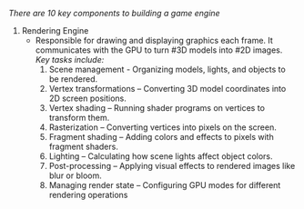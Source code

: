 _There are 10 key components to building a game engine_

1. Rendering Engine
	- Responsible for drawing and displaying graphics each frame. It communicates with the GPU to turn #3D  models into #2D images.
		_Key tasks include:_
		1. Scene management - Organizing models, lights, and objects to be rendered.
		2. Vertex transformations – Converting 3D model coordinates into 2D screen positions.
		3. Vertex shading – Running shader programs on vertices to transform them.
		4. Rasterization – Converting vertices into pixels on the screen.
		5. Fragment shading – Adding colors and effects to pixels with fragment shaders.
		6. Lighting – Calculating how scene lights affect object colors.
		7. Post-processing – Applying visual effects to rendered images like blur or bloom.
		8. Managing render state – Configuring GPU modes for different rendering operations